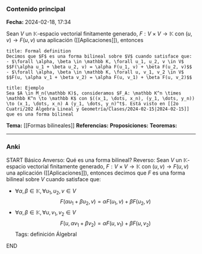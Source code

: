 ### Contenido principal

**Fecha:** 2024-02-18, 17:34

Sean $V$ un $\mathbb K$-espacio vectorial finitamente generado, $F: V \times V \to \mathbb K$ con $(u,v) \to F(u,v)$ una aplicación ([[Aplicaciones]]), entonces

```ad-formal
title: Formal definition
Decimos que $F$ es una forma bilineal sobre $V$ cuando satisface que:
- $\forall \alpha, \beta \in \mathbb K, \forall u_1, u_2, v \in V$
$$F(\alpha u_1 + \beta u_2, v) = \alpha F(u_1, v) + \beta F(u_2, v)$$
- $\forall \alpha, \beta \in \mathbb K, \forall u, v_1, v_2 \in V$
$$F(u, \alpha v_1 + \beta v_2) = \alpha F(u, v_1) + \beta F(u, v_2)$$
```

```ad-note
title: Ejemplo
Sea $A \in M_n(\mathbb K)$, consideramos $F_A: \mathbb K^n \times \mathbb K^n \to \mathbb K$ con $((x_1, \dots, x_n), (y_1, \dots, y_n)) \to (x_1, \dots, x_n) A (y_1, \dots, y_n)^t$. Está visto en [[2o Cuatri/202 Álgebra Lineal y Geometría/Clases/2024-02-15|2024-02-15]] que es una forma bilineal
```


**Tema:** [[Formas bilineales]]
**Referencias:**
**Proposiciones:**
**Teoremas:**

---
### Anki

START
Básico
Anverso: Qué es una forma bilineal?
Reverso: Sean $V$ un $\mathbb K$-espacio vectorial finitamente generado, $F: V \times V \to \mathbb K$ con $(u,v) \to F(u,v)$ una aplicación ([[Aplicaciones]]), entonces decimos que $F$ es una forma bilineal sobre $V$ cuando satisface que:
- $\forall \alpha, \beta \in \mathbb K, \forall u_1, u_2, v \in V$
$$F(\alpha u_1 + \beta u_2, v) = \alpha F(u_1, v) + \beta F(u_2, v)$$
- $\forall \alpha, \beta \in \mathbb K, \forall u, v_1, v_2 \in V$
$$F(u, \alpha v_1 + \beta v_2) = \alpha F(u, v_1) + \beta F(u, v_2)$$
Tags: definición ÁlgebraI
<!--ID: 1708275569373-->
END
